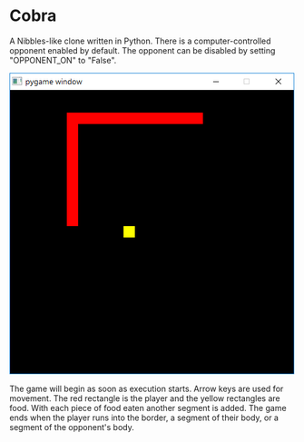 # Cobra
A Nibbles-like clone written in Python.  There is a computer-controlled opponent enabled by default.  The opponent can be disabled by setting "OPPONENT_ON" to "False".

![](https://github.com/bcrew1375/Cobra/blob/assets/Pic1.png?raw=true)

The game will begin as soon as execution starts.  Arrow keys are used for movement.  The red rectangle is the player and the yellow rectangles are food.  With each piece of food eaten another segment is added.  The game ends when the player runs into the border, a segment of their body, or a segment of the opponent's body.
